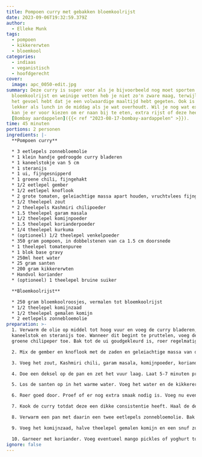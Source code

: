 ```yaml
---
title: Pompoen curry met gebakken bloemkoolrijst
date: 2023-09-06T19:32:59.379Z
author:
  - Elleke Munk
tags:
  - pompoen
  - kikkererwten
  - bloemkool
categories:
  - indiaas
  - veganistisch
  - hoofdgerecht
cover:
  image: apc_0050-edit.jpg
summary: Deze curry is super voor als je bijvoorbeeld nog moet sporten. Door de
  bloemkoolrijst en weinige vetten heb je niet zo'n zware maag, terwijl je wel
  het gevoel hebt dat je een volwaardige maaltijd hebt gegeten. Ook is het
  lekker als lunch in de middag als je wat overhoudt. Wil je nog wat extraas dan
  kan je er voor kiezen om er naan bij te eten, extra rijst of deze heerlijke
  [Bombay aardappelen]({{< ref "2023-08-17-bombay-aardappelen" >}}).
time: 45 minuten
portions: 2 personen
ingredients: |-
  **Pompoen curry**

  * 3 eetlepels zonnebloemolie
  * 1 klein handje gedroogde curry bladeren
  * 1 kaneelstokje van 5 cm
  * 1 steranijs
  * 1 ui, fijngesnipperd
  * 1 groene chili, fijngehakt
  * 1/2 eetlepel gember
  * 1/2 eetlepel knoflook
  * 2 grote tomaten, geleiachtige massa apart houden, vruchtvlees fijngehakt
  * 1/2 theelepel zout
  * 2 theelepels Kashmiri chilipoeder
  * 1.5 theelepel garam masala
  * 1/2 theelepel komijnpoeder
  * 1.5 theelepel korianderpoeder
  * 1/4 theelepel kurkuma
  * (optioneel) 1/2 theelepel venkelpoeder
  * 350 gram pompoen, in dobbelstenen van ca 1.5 cm doorsnede
  * 1 theelepel tomatenpuree
  * 1 blok base gravy
  * 250ml heet water
  * 25 gram santen
  * 200 gram kikkererwten
  * Handvol koriander
  * (optioneel) 1 theelepel bruine suiker

  **Bloemkoolrijst**

  * 250 gram bloemkoolroosjes, vermalen tot bloemkoolrijst
  * 1/2 theelepel komijnzaad
  * 1/2 theelepel gemalen komijn
  * 2 eetlepels zonnebloemolie
preparation: >-
  1. Verwarm de olie op middel tot hoog vuur en voeg de curry bladeren,
  kaneelstok en steranijs toe. Wanneer dit begint te pruttelen, voeg de ui en
  groene chilipeper toe. Bak tot de ui goudgekleurd is, roer regelmatig door.

  2. Mix de gember en knoflook met de zaden en geleiachtige massa van de tomaten in de keukenmachine. Draai het vuur lager, voeg de gember, tomaat en knoflookmix toe. Roer regelmatig, bak voor 1 minuut mee. 

  3. Voeg het zout, Kashmiri chili, garam masala, komijnpoeder, korianderpoeder, kurkuma en (optioneel) venkelpoeder toe. Voeg direct de pompoen, de tomatenpuree en (optioneel) 1 blok base gravy toe en roer goed door. Voeg het vruchtvlees van de tomaten toe en bak al roerende voor 2-3 minuten.

  4. Doe een deksel op de pan en zet het vuur laag. Laat 5-7 minuten pruttelen totdat de tomaat zacht is geworden. 

  5. Los de santen op in het warme water. Voeg het water en de kikkererwten toe. Zet het vuur hoger tot het kookt. Zet vervolgens het vuur weer lager en kook totdat de pompoen gaar is. Voeg eventueel extra water toe.

  6. Roer goed door. Proef of er nog extra smaak nodig is. Voeg nu eventueel nog een extra halve theelepel garam masala en (optioneel) bruine suiker toe. 

  7. Kook de curry totdat deze een dikke consistentie heeft. Haal de deksel van de pan en kook nog even door indien de curry nog te dun is.

  8. Verwarm een pan met daarin een twee eetlepels zonnebloemolie. Bak op hoog vuur de vermalen bloemkool voor 1 minuut. 

  9. Voeg het komijnzaad, halve theelepel gemalen komijn en een snuf zout toe en roer dit goed door de bloemkool en zet het vuur uit.

  10. Garneer met koriander. Voeg eventueel mango pickles of yoghurt toe. Serveer met bloemkoolrijst, normale rijst en/of naan.
ignore: false
---
```


